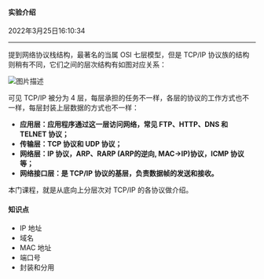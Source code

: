 #### 实验介绍

2022年3月25日16:10:34

---

提到网络协议栈结构，最著名的当属 OSI 七层模型，但是 TCP/IP 协议族的结构则稍有不同，它们之间的层次结构有如图对应关系：

![图片描述](https://dn-simplecloud.shiyanlou.com/uid/8797/1548669082626.png)

可见 TCP/IP 被分为 4 层，每层承担的任务不一样，各层的协议的工作方式也不一样，每层封装上层数据的方式也不一样：

- **应用层：应用程序通过这一层访问网络，常见 FTP、HTTP、DNS 和 TELNET 协议；**
- **传输层：TCP 协议和 UDP 协议；**
- **网络层：IP 协议，ARP、RARP (ARP的逆向, MAC->IP)协议，ICMP 协议等；**
- **网络接口层：是 TCP/IP 协议的基层，负责数据帧的发送和接收。**

本门课程，就是从底向上分层次对 TCP/IP 的各协议做介绍。

#### 知识点

- IP 地址
- 域名
- MAC 地址
- 端口号
- 封装和分用

